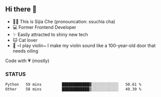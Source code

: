 ## Hi there 👋

- 🙋‍♀️ This is Sijia Che (pronouncation: ssuchia cha)
- 💻 Former Frontend Developer
- ✨ Easily attracted to shiny new tech
- 🐱 Cat lover
- 🌟 ~I play violin~ I make my violin sound like a 100-year-old door that needs oiling

Code with 💗 (mostly)

### STATUS
<!--START_SECTION:waka-->

```txt
Python   59 mins         ████████████▓░░░░░░░░░░░░   50.61 %
Other    58 mins         ████████████▒░░░░░░░░░░░░   49.39 %
```

<!--END_SECTION:waka-->
